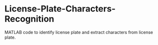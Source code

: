 # License-Plate-Characters-Recognition
MATLAB code to identify license plate and extract characters from license plate.
